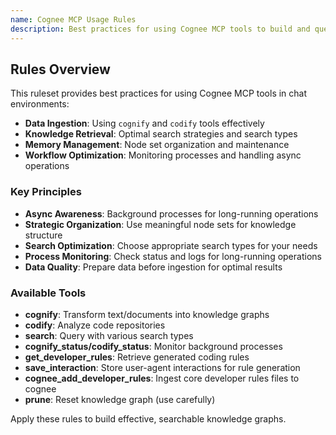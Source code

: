 ```yaml
---
name: Cognee MCP Usage Rules
description: Best practices for using Cognee MCP tools to build and query knowledge graphs
---
```

## Rules Overview

This ruleset provides best practices for using Cognee MCP tools in chat environments:

- **Data Ingestion**: Using `cognify` and `codify` tools effectively
- **Knowledge Retrieval**: Optimal search strategies and search types
- **Memory Management**: Node set organization and maintenance
- **Workflow Optimization**: Monitoring processes and handling async operations

### Key Principles

- **Async Awareness**: Background processes for long-running operations
- **Strategic Organization**: Use meaningful node sets for knowledge structure
- **Search Optimization**: Choose appropriate search types for your needs
- **Process Monitoring**: Check status and logs for long-running operations
- **Data Quality**: Prepare data before ingestion for optimal results

### Available Tools

- **cognify**: Transform text/documents into knowledge graphs
- **codify**: Analyze code repositories
- **search**: Query with various search types
- **cognify_status/codify_status**: Monitor background processes
- **get_developer_rules**: Retrieve generated coding rules
- **save_interaction**: Store user-agent interactions for rule generation
- **cognee_add_developer_rules**: Ingest core developer rules files to cognee
- **prune**: Reset knowledge graph (use carefully)

Apply these rules to build effective, searchable knowledge graphs. 
